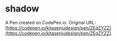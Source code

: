 # shadow

A Pen created on CodePen.io. Original URL: [https://codepen.io/kitasenjudesign/pen/ZEqZYZZ](https://codepen.io/kitasenjudesign/pen/ZEqZYZZ).

